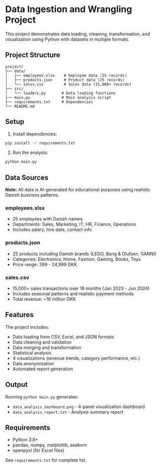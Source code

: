 # Data Ingestion and Wrangling Project

This project demonstrates data loading, cleaning, transformation, and visualization using Python with datasets in multiple formats.

## Project Structure

```
project/
├── data/
│   ├── employees.xlsx    # Employee data (25 records)
│   ├── products.json     # Product data (25 records)  
│   └── sales.csv         # Sales data (15,000+ records)
├── src/
│   └── loaders.py       # Data loading functions
├── main.py              # Main analysis script
├── requirements.txt     # Dependencies
└── README.md           
```

## Setup

1. Install dependencies:
```bash
pip install -r requirements.txt
```

2. Run the analysis:
```bash
python main.py
```

## Data Sources

**Note:** All data is AI-generated for educational purposes using realistic Danish business patterns.

### employees.xlsx
- 25 employees with Danish names
- Departments: Sales, Marketing, IT, HR, Finance, Operations
- Includes salary, hire date, contact info

### products.json  
- 25 products including Danish brands (LEGO, Bang & Olufsen, GANNI)
- Categories: Electronics, Home, Fashion, Gaming, Books, Toys
- Price range: 399 - 24,999 DKK

### sales.csv
- 15,000+ sales transactions over 18 months (Jan 2023 - Jun 2024)
- Includes seasonal patterns and realistic payment methods
- Total revenue: ~16 million DKK

## Features

The project includes:
- Data loading from CSV, Excel, and JSON formats
- Data cleaning and validation
- Data merging and transformation
- Statistical analysis
- 4 visualizations (revenue trends, category performance, etc.)
- Data anonymization
- Automated report generation

## Output

Running `python main.py` generates:
- `data_analysis_dashboard.png` - 4-panel visualization dashboard
- `data_analysis_report.txt` - Analysis summary report

## Requirements

- Python 3.8+
- pandas, numpy, matplotlib, seaborn
- openpyxl (for Excel files)

See `requirements.txt` for complete list.